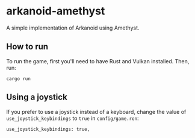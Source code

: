 # arkanoid-amethyst
A simple implementation of Arkanoid using Amethyst.

## How to run

To run the game, first you'll need to have Rust and Vulkan installed. Then, run:

```
cargo run
```

## Using a joystick

If you prefer to use a joystick instead of a keyboard, change the value of `use_joystick_keybindings` to `true` in `config/game.ron`:

```
use_joystick_keybindings: true,
```
